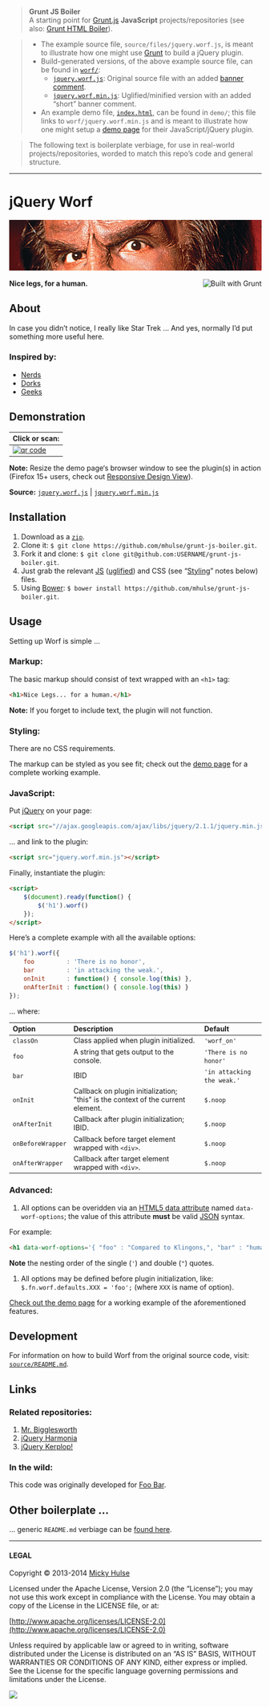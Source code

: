 > **Grunt JS Boiler**  
> A starting point for [Grunt.js](http://gruntjs.com/) **JavaScript** projects/repositories (see also: [Grunt HTML Boiler](https://github.com/mhulse/grunt-html-boiler)).

> * The example source file, `source/files/jquery.worf.js`, is meant to illustrate how one might use [Grunt](http://gruntjs.com/) to build a jQuery plugin.
> * Build-generated versions, of the above example source file, can be found in [`worf/`](worf/):
> 	* [`jquery.worf.js`](https://raw.github.com/mhulse/grunt-js-boiler/gh-pages/worf/jquery.worf.js): Original source file with an added [banner comment](http://gruntjs.com/getting-started#an-example-gruntfile).
> 	* [`jquery.worf.min.js`](https://raw.github.com/mhulse/grunt-js-boiler/gh-pages/worf/jquery.worf.min.js): Uglified/minified version with an added “short” banner comment.
> * An example demo file, [`index.html`](https://raw.githubusercontent.com/mhulse/grunt-js-boiler/gh-pages/demo/index.html), can be found in `demo/`; this file links to `worf/jquery.worf.min.js` and is meant to illustrate how one might setup a [demo page](http://mhulse.github.io/grunt-js-boiler/demo/) for their JavaScript/jQuery plugin.

> The following text is boilerplate verbiage, for use in real-world projects/repositories, worded to match this repo’s code and general structure.

---

# jQuery Worf

![Lieutenant Commander Worf](worf.png)

<a href="http://gruntjs.com/" title="Built with Grunt"><img src="https://cdn.gruntjs.com/builtwith.png" alt="Built with Grunt" align="right"></a>

**Nice legs, for a human.**

## About

In case you didn’t notice, I really like Star Trek … And yes, normally I’d put something more useful here.

### Inspired by:

* [Nerds](http://en.wikipedia.org/wiki/Nerd)
* [Dorks](http://en.wikipedia.org/wiki/Dork)
* [Geeks](http://en.wikipedia.org/wiki/Geek)

## Demonstration

| Click or scan: |
| -------------- |
| [![qr code](http://chart.apis.google.com/chart?cht=qr&chl=https://github.com/mhulse/grunt-js-boiler/&chs=240x240)](http://mhulse.github.io/grunt-js-boiler/demo/) |

**Note:** Resize the demo page‘s browser window to see the plugin(s) in action (Firefox 15+ users, check out [Responsive Design View](https://developer.mozilla.org/en-US/docs/Tools/Responsive_Design_View)).

**Source:** [`jquery.worf.js`](https://raw.github.com/mhulse/grunt-js-boiler/gh-pages/worf/jquery.worf.js) | [`jquery.worf.min.js`](https://raw.github.com/mhulse/grunt-js-boiler/gh-pages/worf/jquery.worf.min.js)

## Installation

1. Download as a [`zip`](https://github.com/mhulse/grunt-js-boiler/archive/gh-pages.zip).
1. Clone it: `$ git clone https://github.com/mhulse/grunt-js-boiler.git`.
1. Fork it and clone: `$ git clone git@github.com:USERNAME/grunt-js-boiler.git`.
1. Just grab the relevant [JS](https://raw.github.com/mhulse/grunt-js-boiler/gh-pages/worf/jquery.worf.js) ([uglified](https://raw.github.com/mhulse/grunt-js-boiler/gh-pages/worf/jquery.worf.min.js)) and CSS (see “[Styling](#styling)” notes below) files.
1. Using [Bower](http://bower.io/): `$ bower install https://github.com/mhulse/grunt-js-boiler.git`.

## Usage

Setting up Worf is simple …

### Markup:

The basic markup should consist of text wrapped with an `<h1>` tag:

```html
<h1>Nice Legs... for a human.</h1>
```

**Note:** If you forget to include text, the plugin will not function.

### Styling:

There are no CSS requirements.

The markup can be styled as you see fit; check out the [demo page](http://mhulse.github.io/grunt-js-boiler/demo/) for a complete working example.

### JavaScript:

Put [jQuery](http://jquery.com/) on your page:

```html
<script src="//ajax.googleapis.com/ajax/libs/jquery/2.1.1/jquery.min.js"></script>
```

… and link to the plugin:

```html
<script src="jquery.worf.min.js"></script>
```

Finally, instantiate the plugin:

```html
<script>
	$(document).ready(function() {
		$('h1').worf()
	});
</script>
```

Here’s a complete example with all the available options:

```js
$('h1').worf({
	foo         : 'There is no honor',
	bar         : 'in attacking the weak.',
	onInit      : function() { console.log(this) },
	onAfterInit : function() { console.log(this) }
});
```

… where:

Option | Description | Default
:-- | :-- | :--
`classOn` | Class applied when plugin initialized. | `'worf_on'`
`foo` | A string that gets output to the console. | `'There is no honor'`
`bar` | IBID | `'in attacking the weak.'`
`onInit` | Callback on plugin initialization; "this" is the context of the current element. | `$.noop`
`onAfterInit` | Callback after plugin initialization; IBID. | `$.noop`
`onBeforeWrapper` | Callback before target element wrapped with `<div>`. | `$.noop`
`onAfterWrapper` | Callback after target element wrapped with `<div>`. | `$.noop`

### Advanced:

1. All options can be overidden via an [HTML5 data attribute](https://developer.mozilla.org/en-US/docs/Web/Guide/HTML/Using_data_attributes) named `data-worf-options`; the value of this attribute **must** be valid [JSON](http://json.org/) syntax.

 For example:

 ```html
<h1 data-worf-options='{ "foo" : "Compared to Klingons,", "bar" : "humans are fragile creatures." }'>Nice Legs... for a human.</h1>
```

 **Note** the nesting order of the single (`'`) and double (`"`) quotes.

1. All options may be defined before plugin initialization, like: `$.fn.worf.defaults.XXX = 'foo';` (where `XXX` is name of option).

[Check out the demo page](http://mhulse.github.io/grunt-js-boiler/demo/) for a working example of the aforementioned features.

## Development

For information on how to build Worf from the original source code, visit: [`source/README.md`](source/README.md).

## Links

### Related repositories:

1. [Mr. Bigglesworth](https://github.com/mhulse/jquery-bigglesworth)
1. [jQuery Harmonia](https://github.com/mhulse/jquery-harmonia)
1. [jQuery Kerplop!](https://github.com/mhulse/jquery-kerplop)

### In the wild:

This code was originally developed for [Foo Bar](http://foobar.com).

## Other boilerplate …

… generic `README.md` verbiage can be [found here](https://github.com/mhulse/gh-boiler).

---

#### LEGAL

Copyright © 2013-2014 [Micky Hulse](http://mky.io)

Licensed under the Apache License, Version 2.0 (the “License”); you may not use this work except in compliance with the License. You may obtain a copy of the License in the LICENSE file, or at:

[http://www.apache.org/licenses/LICENSE-2.0](http://www.apache.org/licenses/LICENSE-2.0)

Unless required by applicable law or agreed to in writing, software distributed under the License is distributed on an “AS IS” BASIS, WITHOUT WARRANTIES OR CONDITIONS OF ANY KIND, either express or implied. See the License for the specific language governing permissions and limitations under the License.

<img src="https://github.global.ssl.fastly.net/images/icons/emoji/octocat.png">
